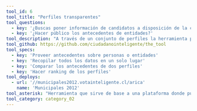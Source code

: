 ```yaml
---
tool_id: 6
tool_title: "Perfiles transparentes"
tool_questions:
  - key: '¿Buscas poner información de candidatos a disposición de la ciudadanía?'
  - key: '¿Hacer público los antecedentes de entidades?'
tool_description: "A través de un conjunto de perfiles la herramienta permite transparentar datos personales, posturas u otra información relevante de una serie de personajes y/o entidades pertenecientes a un mismo rubro."
tool_github: https://github.com/ciudadanointeligente/the_tool
tool_specs:
  - key: 'Proveer antecedentes sobre personas o entidades'
  - key: 'Recopilar todos los datos en un solo lugar'
  - key: 'Comparar los antecedentes de dos perfiles'
  - key: 'Hacer ranking de los perfiles'
tool_deploys:
  - url: '//municipales2012.votainteligente.cl/arica'
    name: 'Municipales 2012'
tool_asterisk: "Herramienta que sirve de base a una plataforma donde pueda agregarse opcionalmente cualquiera de las siguientes secciones: Media Naranja, Pregúntale y Propuestas Ciudadanas."
tool_category: category_02
---
```

